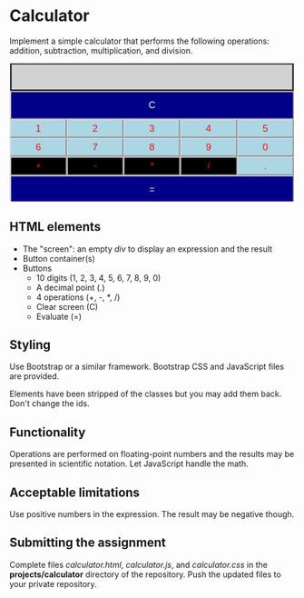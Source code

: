 # Calculator

Implement a simple calculator that performs the following operations: addition, subtraction, multiplication, and division.

![Calculator in action](calculator.gif)

## HTML elements

* The "screen": an empty *div* to display an expression and the result
* Button container(s)
* Buttons
  * 10 digits (1, 2, 3, 4, 5, 6, 7, 8, 9, 0)
  * A decimal point (.)
  * 4 operations (+, -, *, /)
  * Clear screen (C)
  * Evaluate (=)

## Styling

Use Bootstrap or a similar framework. Bootstrap CSS and JavaScript files are provided.

Elements have been stripped of the classes but you may add them back. Don't change the ids.

## Functionality

Operations are performed on floating-point numbers and the results may be presented in scientific notation. Let JavaScript handle the math.

## Acceptable limitations

Use positive numbers in the expression. The result may be negative though.

## Submitting the assignment

Complete files *calculator.html*, *calculator.js*, and *calculator.css* in the **projects/calculator** directory of the repository. Push the updated files to your private repository.

